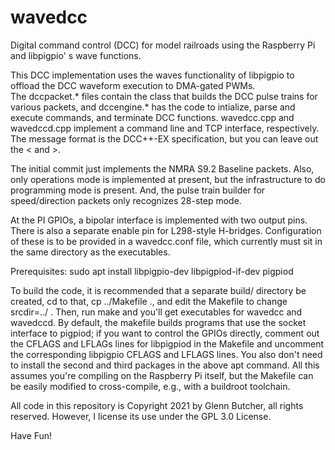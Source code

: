 # wavedcc
Digital command control (DCC) for model railroads using the Raspberry Pi and libpigpio' s wave functions.

This DCC implementation uses the waves functionality of libpigpio to offload the DCC waveform execution to DMA-gated PWMs.  
The dccpacket.* files contain the class that builds the DCC pulse trains for various packets, and dccengine.* has the code 
to intialize, parse and execute commands, and terminate DCC functions.  wavedcc.cpp and wavedccd.cpp implement a command line
and TCP interface, respectively.  The message format is the DCC++-EX specification, but you can leave out the < and >.

The initial commit just implements the NMRA S9.2 Baseline packets.  Also, only operations mode is implemented at present, but
the infrastructure to do programming mode is present.  And, the pulse train builder for speed/direction packets only recognizes 
28-step mode.

At the PI GPIOs, a bipolar interface is implemented with two output pins.  There is also a separate enable pin for L298-style 
H-bridges.  Configuration of these is to be provided in a wavedcc.conf file, which currently must sit in the same directory as
the executables.

Prerequisites: sudo apt install libpigpio-dev libpigpiod-if-dev pigpiod 

To build the code, it is recommended that a separate build/ directory be created, cd to that, cp ../Makefile ., and edit the Makefile
to change srcdir=../ .  Then, run make and you'll get executables for wavedcc and wavedccd.  By default, the 
makefile builds programs that use the socket interface to pigpiod; if you want to control the GPIOs directly, comment out
the CFLAGS and LFLAGs lines for libpigpiod in the Makefile and uncomment the corresponding libpigpio CFLAGS and LFLAGS lines.  You also
don't need to install the second and third packages in the above apt command.
All this assumes you're compiling on the Raspberry Pi itself, but the Makefile can be easily modified to cross-compile, e.g., 
with a buildroot toolchain.

All code in this repository is Copyright 2021 by Glenn Butcher, all rights reserved.  However, I license its use under the GPL 3.0
License.

Have Fun!
